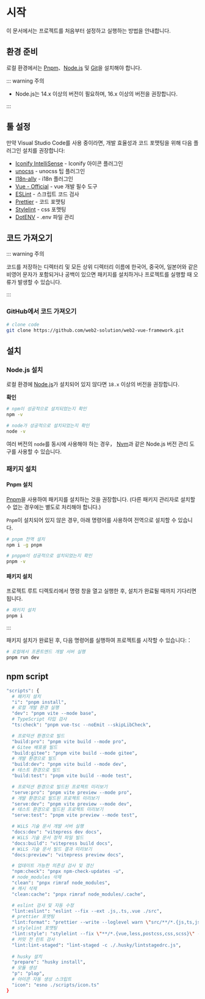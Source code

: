 # 시작

이 문서에서는 프로젝트를 처음부터 설정하고 실행하는 방법을 안내합니다.

## 환경 준비

로컬 환경에서는 [Pnpm](https://pnpm.io/)、[Node.js](http://nodejs.org/) 및 [Git](https://git-scm.com/)을 설치해야 합니다.

::: warning 주의

- Node.js는 14.x 이상의 버전이 필요하며, 16.x 이상의 버전을 권장합니다.

:::

## 툴 설정

만약 Visual Studio Code를 사용 중이라면, 개발 효율성과 코드 포맷팅을 위해 다음 플러그인 설치를 권장합니다:

- [Iconify IntelliSense](https://marketplace.visualstudio.com/items?itemName=antfu.iconify) - Iconify 아이콘 플러그인
- [unocss](https://marketplace.visualstudio.com/items?itemName=antfu.unocss) - unocss 팁 플러그인
- [I18n-ally](https://marketplace.visualstudio.com/items?itemName=Lokalise.i18n-ally) - i18n 플러그인
- [Vue - Official](https://marketplace.cursorapi.com/items?itemName=Vue.volar) - vue 개발 필수 도구
- [ESLint](https://marketplace.visualstudio.com/items?itemName=dbaeumer.vscode-eslint) - 스크립트 코드 검사
- [Prettier](https://marketplace.visualstudio.com/items?itemName=esbenp.prettier-vscode) - 코드 포맷팅
- [Stylelint](https://marketplace.visualstudio.com/items?itemName=stylelint.vscode-stylelint) - css 포맷팅
- [DotENV](https://marketplace.visualstudio.com/items?itemName=mikestead.dotenv) - .env 파일 관리

## 코드 가져오기

::: warning 주의

코드를 저장하는 디렉터리 및 모든 상위 디렉터리 이름에 한국어, 중국어, 일본어와 같은 비영어 문자가 포함되거나 공백이 있으면 패키지를 설치하거나 프로젝트를 실행할 때 오류가 발생할 수 있습니다.

:::

### GitHub에서 코드 가져오기

```bash
# clone code
git clone https://github.com/web2-solution/web2-vue-framework.git
```

## 설치

### Node.js 설치

로컬 환경에 [Node.js](https://nodejs.org/en/)가 설치되어 있지 않다면 `18.x` 이상의 버전을 권장합니다.

**확인**

```bash
# npm이 성공적으로 설치되었는지 확인
npm -v

# node가 성공적으로 설치되었는지 확인
node -v
```

여러 버전의 `node`를 동시에 사용해야 하는 경우， [Nvm](https://github.com/nvm-sh/nvm)과 같은 Node.js 버전 관리 도구를 사용할 수 있습니다.

### 패키지 설치

#### Pnpm 설치

[Pnpm](https://pnpm.io/)을 사용하여 패키지를 설치하는 것을 권장합니다. (다른 패키지 관리자로 설치할 수 없는 경우에는 별도로 처리해야 합니다.)

`Pnpm`이 설치되어 있지 않은 경우, 아래 명령어를 사용하여 전역으로 설치할 수 있습니다.

```bash
# pnpm 전역 설치
npm i -g pnpm

# pnppm이 성공적으로 설치되었는지 확인
pnpm -v
```

#### 패키지 설치

프로젝트 루트 디렉토리에서 명령 창을 열고 실행한 후, 설치가 완료될 때까지 기다리면 됩니다.

```bash
# 패키지 설치
pnpm i
```

:::

패키지 설치가 완료된 후, 다음 명령어를 실행하여 프로젝트를 시작할 수 있습니다:：

```bash
# 로컬에서 프론트엔드 개발 서버 실행
pnpm run dev
```

## npm script

```bash
"scripts": {
  # 패키지 설치
  "i": "pnpm install",
  # 로컬 개발 환경 실행
  "dev": "pnpm vite --mode base",
  # TypeScript 타입 검사
  "ts:check": "pnpm vue-tsc --noEmit --skipLibCheck",

  # 프로덕션 환경으로 빌드
  "build:pro": "pnpm vite build --mode pro",
  # Gitee 배포용 빌드
  "build:gitee": "pnpm vite build --mode gitee",
  # 개발 환경으로 빌드
  "build:dev": "pnpm vite build --mode dev",
  # 테스트 환경으로 빌드
  "build:test": "pnpm vite build --mode test",

  # 프로덕션 환경으로 빌드된 프로젝트 미리보기
  "serve:pro": "pnpm vite preview --mode pro",
  # 개발 환경으로 빌드된 프로젝트 미리보기
  "serve:dev": "pnpm vite preview --mode dev",
  # 테스트 환경으로 빌드된 프로젝트 미리보기
  "serve:test": "pnpm vite preview --mode test",

  # WiLS 기술 문서 개발 서버 실행
  "docs:dev": "vitepress dev docs",
  # WiLS 기술 문서 정적 파일 빌드
  "docs:build": "vitepress build docs",
  # WiLS 기술 문서 빌드 결과 미리보기
  "docs:preview": "vitepress preview docs",

  # 업데이트 가능한 의존성 검사 및 갱신
  "npm:check": "pnpx npm-check-updates -u",
  # node_modules 삭제
  "clean": "pnpx rimraf node_modules",
  # 캐시 삭제
  "clean:cache": "pnpx rimraf node_modules/.cache",

  # eslint 검사 및 자동 수정
  "lint:eslint": "eslint --fix --ext .js,.ts,.vue ./src",
  # prettier 포맷팅
  "lint:format": "prettier --write --loglevel warn \"src/**/*.{js,ts,json,tsx,css,less,vue,html,md}\"",
  # stylelint 포맷팅
  "lint:style": "stylelint --fix \"**/*.{vue,less,postcss,css,scss}\" --cache --cache-location node_modules/.cache/stylelint/",
  # 커밋 전 린트 검사
  "lint:lint-staged": "lint-staged -c ./.husky/lintstagedrc.js",
  
  # husky 설치
  "prepare": "husky install",
  # 모듈 생성
  "p": "plop",
  # 아이콘 자동 생성 스크립트
  "icon": "esno ./scripts/icon.ts"
}
```
